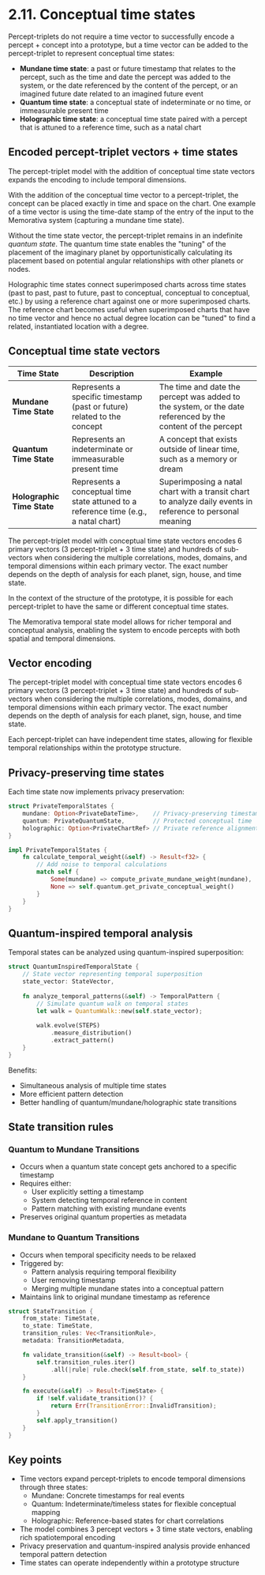 # 2.11. Conceptual time states

Percept-triplets do not require a time vector to successfully encode a percept + concept into a prototype, but a time vector can be added to the percept-triplet to represent conceptual time states:

- **Mundane time state**: a past or future timestamp that relates to the percept, such as the time and date the percept was added to the system, or the date referenced by the content of the percept, or an imagined future date related to an imagined future event
- **Quantum time state**: a conceptual state of indeterminate or no time, or immeasurable present time
- **Holographic time state**: a conceptual time state paired with a percept that is attuned to a reference time, such as a natal chart

## Encoded percept-triplet vectors + time states

The percept-triplet model with the addition of conceptual time state vectors expands the encoding to include temporal dimensions.

With the addition of the conceptual time vector to a percept-triplet, the concept can be placed exactly in time and space on the chart. One example of a time vector is using the time-date stamp of the entry of the input to the Memorativa system (capturing a mundane time state).

Without the time state vector, the percept-triplet remains in an indefinite *quantum state*. The quantum time state enables the "tuning" of the placement of the imaginary planet by opportunistically calculating its placement based on potential angular relationships with other planets or nodes.

Holographic time states connect superimposed charts across time states (past to past, past to future, past to conceptual, conceptual to conceptual, etc.) by using a reference chart against one or more superimposed charts. The reference chart becomes useful when superimposed charts that have no time vector and hence no actual degree location can be "tuned" to find a related, instantiated location with a degree.

## Conceptual time state vectors

| **Time State**          | **Description**                                                                 | **Example**                                                                 |
|--------------------------|---------------------------------------------------------------------------------|-----------------------------------------------------------------------------|
| **Mundane Time State**   | Represents a specific timestamp (past or future) related to the concept        | The time and date the percept was added to the system, or the date referenced by the content of the percept |
| **Quantum Time State**   | Represents an indeterminate or immeasurable present time                       | A concept that exists outside of linear time, such as a memory or dream     |
| **Holographic Time State** | Represents a conceptual time state attuned to a reference time (e.g., a natal chart) | Superimposing a natal chart with a transit chart to analyze daily events in reference to personal meaning |

The percept-triplet model with conceptual time state vectors encodes 6 primary vectors (3 percept-triplet + 3 time state) and hundreds of sub-vectors when considering the multiple correlations, modes, domains, and temporal dimensions within each primary vector. The exact number depends on the depth of analysis for each planet, sign, house, and time state.

In the context of the structure of the prototype, it is possible for each percept-triplet to have the same or different conceptual time states.

The Memorativa temporal state model allows for richer temporal and conceptual analysis, enabling the system to encode percepts with both spatial and temporal dimensions.

## Vector encoding

The percept-triplet model with conceptual time state vectors encodes 6 primary vectors (3 percept-triplet + 3 time state) and hundreds of sub-vectors when considering the multiple correlations, modes, domains, and temporal dimensions within each primary vector. The exact number depends on the depth of analysis for each planet, sign, house, and time state.

Each percept-triplet can have independent time states, allowing for flexible temporal relationships within the prototype structure.

## Privacy-preserving time states

Each time state now implements privacy preservation:

```rust
struct PrivateTemporalStates {
    mundane: Option<PrivateDateTime>,    // Privacy-preserving timestamp
    quantum: PrivateQuantumState,        // Protected conceptual time
    holographic: Option<PrivateChartRef> // Private reference alignment
}

impl PrivateTemporalStates {
    fn calculate_temporal_weight(&self) -> Result<f32> {
        // Add noise to temporal calculations
        match self {
            Some(mundane) => compute_private_mundane_weight(mundane),
            None => self.quantum.get_private_conceptual_weight()
        }
    }
}
```

## Quantum-inspired temporal analysis

Temporal states can be analyzed using quantum-inspired superposition:

```rust
struct QuantumInspiredTemporalState {
    // State vector representing temporal superposition
    state_vector: StateVector,
    
    fn analyze_temporal_patterns(&self) -> TemporalPattern {
        // Simulate quantum walk on temporal states
        let walk = QuantumWalk::new(self.state_vector);
        
        walk.evolve(STEPS)
            .measure_distribution()
            .extract_pattern()
    }
}
```

Benefits:
- Simultaneous analysis of multiple time states
- More efficient pattern detection
- Better handling of quantum/mundane/holographic state transitions

## State transition rules

### Quantum to Mundane Transitions
- Occurs when a quantum state concept gets anchored to a specific timestamp
- Requires either:
  - User explicitly setting a timestamp
  - System detecting temporal reference in content
  - Pattern matching with existing mundane events
- Preserves original quantum properties as metadata

### Mundane to Quantum Transitions  
- Occurs when temporal specificity needs to be relaxed
- Triggered by:
  - Pattern analysis requiring temporal flexibility
  - User removing timestamp
  - Merging multiple mundane states into a conceptual pattern
- Maintains link to original mundane timestamp as reference

```rust
struct StateTransition {
    from_state: TimeState,
    to_state: TimeState,
    transition_rules: Vec<TransitionRule>,
    metadata: TransitionMetadata,

    fn validate_transition(&self) -> Result<bool> {
        self.transition_rules.iter()
            .all(|rule| rule.check(self.from_state, self.to_state))
    }

    fn execute(&self) -> Result<TimeState> {
        if !self.validate_transition()? {
            return Err(TransitionError::InvalidTransition);
        }
        self.apply_transition()
    }
}
```

## Key points

- Time vectors expand percept-triplets to encode temporal dimensions through three states:
  - Mundane: Concrete timestamps for real events
  - Quantum: Indeterminate/timeless states for flexible conceptual mapping
  - Holographic: Reference-based states for chart correlations
- The model combines 3 percept vectors + 3 time state vectors, enabling rich spatiotemporal encoding
- Privacy preservation and quantum-inspired analysis provide enhanced temporal pattern detection
- Time states can operate independently within a prototype structure